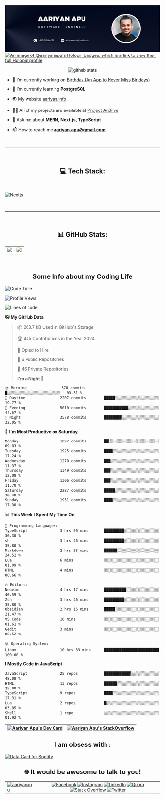 ![An Image of Aariyan Apu](banner.webp)
[![An image of @aariyanapu's Holopin badges, which is a link to view their full Holopin profile](https://holopin.me/aariyanapu)](https://holopin.io/@aariyanapu)

<p align="center"> <img src="https://github-widgetbox.vercel.app/api/profile?username=aariyanapu&data=followers,repositories,stars,commits&theme=nautilus"  alt="github stats" /> </p>

- 🔭 I’m currently working on [Birthday (An App to Never Miss Birtdays)](https://allbirthday.vercel.app/)

- 🌱 I’m currently learning **PostgreSQL**

- 🌏 My website [aariyan.info](https://aariyan.info/)

- 👨‍💻 All of my projects are available at [Project Archive](https://www.aariyan.info/archive)

- 💬 Ask me about **MERN, Next.js, TypeScript**

- 📫 How to reach me **aariyan.apu@gmail.com**

</br>

---

</br>
<h2 align="center"> 💻 Tech Stack: </h2>
</br>

<p align='center'>

<img src="https://skillicons.dev/icons?i=nextjs,vite,react,redux,tailwind,materialui,sass,bootstrap,ts,js,express,nodejs,mongodb,postgres,prisma,redis,html,css,jquery,md,linux,git,docker,github,babel,bash,neovim,vim,ps,postman"
 alt="Nextjs" />

</p>

</br>

---

</br>
<h2 align="center"> 📊 GitHub Stats: </h2>

|                                                                                                                                                            |                                                                                                                   |
| ---------------------------------------------------------------------------------------------------------------------------------------------------------- | :---------------------------------------------------------------------------------------------------------------: |
| ![](https://github-readme-stats.vercel.app/api?username=aariyanapu&theme=material-palenight&hide_border=false&include_all_commits=true&count_private=true) | ![](https://github-readme-streak-stats.herokuapp.com/?user=aariyanapu&theme=material-palenight&hide_border=false) |

<br/>
<h2 align="center"> Some Info about my Coding Life </h2>

<!--START_SECTION:waka-->

![Code Time](http://img.shields.io/badge/Code%20Time-2%2C017%20hrs%2013%20mins-blue)

![Profile Views](http://img.shields.io/badge/Profile%20Views-0-blue)

![Lines of code](https://img.shields.io/badge/From%20Hello%20World%20I%27ve%20Written-2.7%20million%20lines%20of%20code-blue)

**🐱 My GitHub Data**

> 📦 263.7 kB Used in GitHub's Storage
>
> 🏆 445 Contributions in the Year 2024
>
> 💼 Opted to Hire
>
> 📜 6 Public Repositories
>
> 🔑 46 Private Repositories
>
> **I'm a Night 🦉**

```text
🌞 Morning                370 commits         █░░░░░░░░░░░░░░░░░░░░░░░░   03.31 %
🌆 Daytime                2207 commits        █████░░░░░░░░░░░░░░░░░░░░   19.77 %
🌃 Evening                5010 commits        ███████████░░░░░░░░░░░░░░   44.87 %
🌙 Night                  3578 commits        ████████░░░░░░░░░░░░░░░░░   32.05 %
```

📅 **I'm Most Productive on Saturday**

```text
Monday                   1097 commits        ██░░░░░░░░░░░░░░░░░░░░░░░   09.83 %
Tuesday                  1925 commits        ████░░░░░░░░░░░░░░░░░░░░░   17.24 %
Wednesday                1270 commits        ███░░░░░░░░░░░░░░░░░░░░░░   11.37 %
Thursday                 1349 commits        ███░░░░░░░░░░░░░░░░░░░░░░   12.08 %
Friday                   1306 commits        ███░░░░░░░░░░░░░░░░░░░░░░   11.70 %
Saturday                 2287 commits        █████░░░░░░░░░░░░░░░░░░░░   20.48 %
Sunday                   1931 commits        ████░░░░░░░░░░░░░░░░░░░░░   17.30 %
```

📊 **This Week I Spent My Time On**

```text
💬 Programming Languages:
TypeScript               3 hrs 50 mins       █████████░░░░░░░░░░░░░░░░   36.30 %
sh                       3 hrs 46 mins       █████████░░░░░░░░░░░░░░░░   35.80 %
Markdown                 2 hrs 35 mins       ██████░░░░░░░░░░░░░░░░░░░   24.52 %
Lua                      6 mins              ░░░░░░░░░░░░░░░░░░░░░░░░░   01.09 %
HTML                     4 mins              ░░░░░░░░░░░░░░░░░░░░░░░░░   00.66 %

🔥 Editors:
Neovim                   4 hrs 17 mins       ██████████░░░░░░░░░░░░░░░   40.59 %
Zsh                      3 hrs 46 mins       █████████░░░░░░░░░░░░░░░░   35.80 %
Obsidian                 2 hrs 16 mins       █████░░░░░░░░░░░░░░░░░░░░   21.47 %
VS Code                  10 mins             ░░░░░░░░░░░░░░░░░░░░░░░░░   01.61 %
Gedit                    3 mins              ░░░░░░░░░░░░░░░░░░░░░░░░░   00.52 %

💻 Operating System:
Linux                    10 hrs 33 mins      █████████████████████████   100.00 %
```

**I Mostly Code in JavaScript**

```text
JavaScript               25 repos            ████████████░░░░░░░░░░░░░   48.08 %
HTML                     13 repos            ██████░░░░░░░░░░░░░░░░░░░   25.00 %
TypeScript               9 repos             ████░░░░░░░░░░░░░░░░░░░░░   17.31 %
Lua                      2 repos             █░░░░░░░░░░░░░░░░░░░░░░░░   03.85 %
Shell                    1 repo              ░░░░░░░░░░░░░░░░░░░░░░░░░   01.92 %
```

<!--END_SECTION:waka-->

<!-- Activity Graph  -->

<div align="center">

| <a href="https://app.daily.dev/aariyanapu"><img src="https://api.daily.dev/devcards/9765e7151f4a4163a3aa26a1c1b5c469.png?r=1nz" width="230" alt="Aariyan Apu's Dev Card"/></a> | [![Aariyan Apu's StackOverflow](https://github-readme-stackoverflow.vercel.app/?userID=12180960&theme=dark)](https://stackoverflow.com/users/12180960/aariyan-apu) |
| ------------------------------------------------------------------------------------------------------------------------------------------------------------------------------ | ------------------------------------------------------------------------------------------------------------------------------------------------------------------ |

</div>

<div align="center">
<h2> I am obsess with : </div>

<a href="https://data-card-for-spotify.herokuapp.com/card?user_id=31tn6riohy27abhahkklkxmaigbu">
  <img src="https://data-card-for-spotify.herokuapp.com/api/card?user_id=31tn6riohy27abhahkklkxmaigbu" alt="Data Card for Spotify">
</a>

</div>

</br>
<h2 align="center"> 🌐 It would be awesome to talk to you!  </h2>

|                                                                                                                                                                              |                                                                                                                                                                                                                                                                                                                                                                                                                                                                                                                                                                                                                                                                                                                                                                                                                                   |
| ---------------------------------------------------------------------------------------------------------------------------------------------------------------------------- | :-------------------------------------------------------------------------------------------------------------------------------------------------------------------------------------------------------------------------------------------------------------------------------------------------------------------------------------------------------------------------------------------------------------------------------------------------------------------------------------------------------------------------------------------------------------------------------------------------------------------------------------------------------------------------------------------------------------------------------------------------------------------------------------------------------------------------------: |
| <a href="https://twitter.com/aariyanapu" target="blank"><img src="https://img.shields.io/twitter/follow/aariyanapu?logo=twitter&style=for-the-badge" alt="aariyanapu" /></a> | [![Facebook](https://img.shields.io/badge/Facebook-%231877F2.svg?logo=Facebook&logoColor=white)](https://facebook.com/aariyan.apu) [![Instagram](https://img.shields.io/badge/Instagram-%23E4405F.svg?logo=Instagram&logoColor=white)](https://instagram.com/aariyan.apu) [![LinkedIn](https://img.shields.io/badge/LinkedIn-%230077B5.svg?logo=linkedin&logoColor=white)](https://linkedin.com/in/aariyanapu) [![Quora](https://img.shields.io/badge/Quora-%23B92B27.svg?logo=Quora&logoColor=white)](https://quora.com/profile/Aariyan-Apu) [![Stack Overflow](https://img.shields.io/badge/-Stackoverflow-FE7A16?logo=stack-overflow&logoColor=white)](https://stackoverflow.com/users/12180960) [![Twitter](https://img.shields.io/badge/Twitter-%231DA1F2.svg?logo=Twitter&logoColor=white)](https://twitter.com/aariyanapu) |
